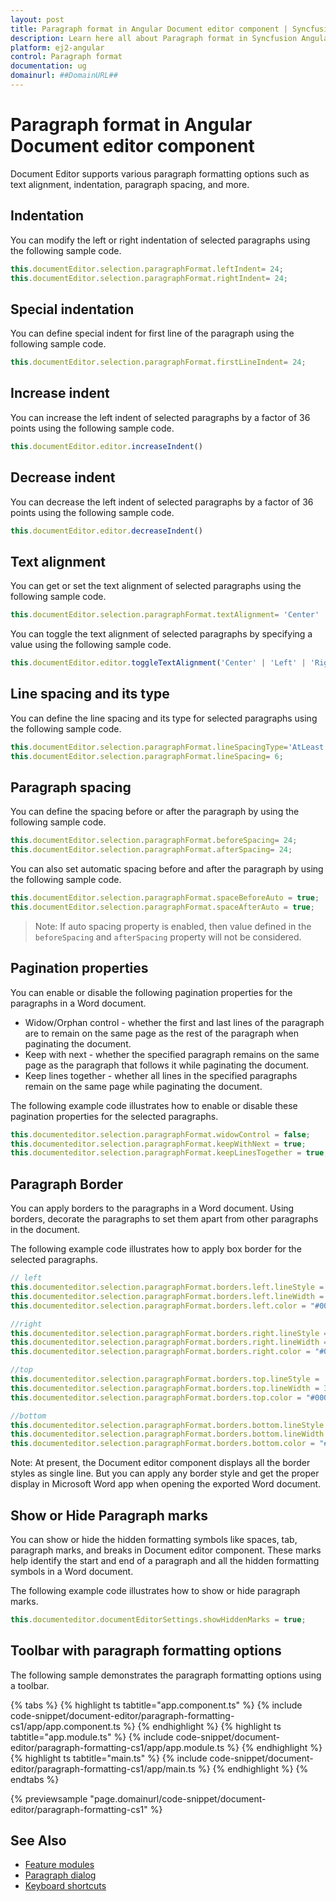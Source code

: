 ```yaml
---
layout: post
title: Paragraph format in Angular Document editor component | Syncfusion
description: Learn here all about Paragraph format in Syncfusion Angular Document editor component of Syncfusion Essential JS 2 and more.
platform: ej2-angular
control: Paragraph format 
documentation: ug
domainurl: ##DomainURL##
---
```


# Paragraph format in Angular Document editor component

Document Editor supports various paragraph formatting options such as text alignment, indentation, paragraph spacing, and more.

## Indentation

You can modify the left or right indentation of selected paragraphs using the following sample code.

```typescript
this.documentEditor.selection.paragraphFormat.leftIndent= 24;
this.documentEditor.selection.paragraphFormat.rightIndent= 24;
```

## Special indentation

You can define special indent for first line of the paragraph using the following sample code.

```typescript
this.documentEditor.selection.paragraphFormat.firstLineIndent= 24;
```

## Increase indent

You can increase the left indent of selected paragraphs by a factor of 36 points using the following sample code.

```typescript
this.documentEditor.editor.increaseIndent()
```

## Decrease indent

You can decrease the left indent of selected paragraphs by a factor of 36 points using the following sample code.

```typescript
this.documentEditor.editor.decreaseIndent()
```

## Text alignment

You can get or set the text alignment of selected paragraphs using the following sample code.

```typescript
this.documentEditor.selection.paragraphFormat.textAlignment= 'Center' | 'Left' | 'Right' | 'Justify';
```

You can toggle the text alignment of selected paragraphs by specifying a value using the following sample code.

```typescript
this.documentEditor.editor.toggleTextAlignment('Center' | 'Left' | 'Right' | 'Justify');
```

## Line spacing and its type

You can define the line spacing and its type for selected paragraphs using the following sample code.

```typescript
this.documentEditor.selection.paragraphFormat.lineSpacingType='AtLeast';
this.documentEditor.selection.paragraphFormat.lineSpacing= 6;
```

## Paragraph spacing

You can define the spacing before or after the paragraph by using the following sample code.

```typescript
this.documentEditor.selection.paragraphFormat.beforeSpacing= 24;
this.documentEditor.selection.paragraphFormat.afterSpacing= 24;
```

You can also set automatic spacing before and after the paragraph by using the following sample code.

```typescript
this.documentEditor.selection.paragraphFormat.spaceBeforeAuto = true;
this.documentEditor.selection.paragraphFormat.spaceAfterAuto = true;
```

>Note: If auto spacing property is enabled, then value defined in the `beforeSpacing` and `afterSpacing` property will not be considered.

## Pagination properties

You can enable or disable the following pagination properties for the paragraphs in a Word document.

* Widow/Orphan control - whether the first and last lines of the paragraph are to remain on the same page as the rest of the paragraph when paginating the document.
* Keep with next - whether the specified paragraph remains on the same page as the paragraph that follows it while paginating the document.
* Keep lines together - whether all lines in the specified paragraphs remain on the same page while paginating the document.

The following example code illustrates how to enable or disable these pagination properties for the selected paragraphs.

```typescript
this.documenteditor.selection.paragraphFormat.widowControl = false;
this.documenteditor.selection.paragraphFormat.keepWithNext = true;
this.documenteditor.selection.paragraphFormat.keepLinesTogether = true;
```

## Paragraph Border

You can apply borders to the paragraphs in a Word document. Using borders, decorate the paragraphs to set them apart from other paragraphs in the document.

The following example code illustrates how to apply box border for the selected paragraphs.

```typescript
// left
this.documenteditor.selection.paragraphFormat.borders.left.lineStyle = 'Single';
this.documenteditor.selection.paragraphFormat.borders.left.lineWidth = 3;
this.documenteditor.selection.paragraphFormat.borders.left.color = "#000000";

//right
this.documenteditor.selection.paragraphFormat.borders.right.lineStyle = 'Single';
this.documenteditor.selection.paragraphFormat.borders.right.lineWidth = 3;
this.documenteditor.selection.paragraphFormat.borders.right.color = "#000000";

//top
this.documenteditor.selection.paragraphFormat.borders.top.lineStyle = 'Single';
this.documenteditor.selection.paragraphFormat.borders.top.lineWidth = 3;
this.documenteditor.selection.paragraphFormat.borders.top.color = "#000000";

//bottom
this.documenteditor.selection.paragraphFormat.borders.bottom.lineStyle = 'Single';
this.documenteditor.selection.paragraphFormat.borders.bottom.lineWidth = 3;
this.documenteditor.selection.paragraphFormat.borders.bottom.color = "#000000";

```

Note: At present, the Document editor component displays all the border styles as single line. But you can apply any border style and get the proper display in Microsoft Word app when opening the exported Word document.

## Show or Hide Paragraph marks

You can show or hide the hidden formatting symbols like spaces, tab, paragraph marks, and breaks in Document editor component. These marks help identify the start and end of a paragraph and all the hidden formatting symbols in a Word document.

The following example code illustrates how to show or hide paragraph marks.

```typescript
this.documenteditor.documentEditorSettings.showHiddenMarks = true;
```

## Toolbar with paragraph formatting options

The following sample demonstrates the paragraph formatting options using a toolbar.

{% tabs %}
{% highlight ts tabtitle="app.component.ts" %}
{% include code-snippet/document-editor/paragraph-formatting-cs1/app/app.component.ts %}
{% endhighlight %}
{% highlight ts tabtitle="app.module.ts" %}
{% include code-snippet/document-editor/paragraph-formatting-cs1/app/app.module.ts %}
{% endhighlight %}
{% highlight ts tabtitle="main.ts" %}
{% include code-snippet/document-editor/paragraph-formatting-cs1/app/main.ts %}
{% endhighlight %}
{% endtabs %}
  
{% previewsample "page.domainurl/code-snippet/document-editor/paragraph-formatting-cs1" %}

## See Also

* [Feature modules](../document-editor/feature-module/)
* [Paragraph dialog](../document-editor/dialog#paragraph-dialog)
* [Keyboard shortcuts](../document-editor/keyboard-shortcut#paragraph-formatting)